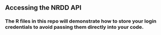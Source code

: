 ## Accessing the NRDD API

### The R files in this repo will demonstrate how to store your login credentials to avoid passing them directly into your code.
